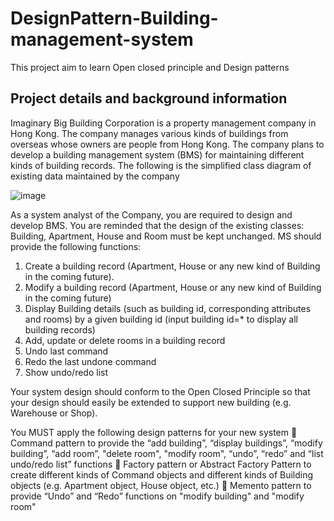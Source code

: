 # DesignPattern-Building-management-system

This project aim to learn Open closed principle and Design patterns

## Project details and background information
Imaginary Big Building Corporation is a property management company in Hong Kong. The company manages various kinds of buildings from overseas whose owners are people from Hong Kong. The company plans to develop a building management system (BMS) for maintaining different kinds of building records. The following is the simplified class diagram of existing data maintained by the company

![image](https://user-images.githubusercontent.com/31412017/208288185-47943997-43cd-4e64-9ef6-2117fe35d8ae.png)

As a system analyst of the Company, you are required to design and develop BMS. You are reminded that the design of the existing classes: Building, Apartment, House and Room must be kept unchanged. MS should provide the following functions:
1. Create a building record (Apartment, House or any new kind of Building in the coming future).
2. Modify a building record (Apartment, House or any new kind of Building in the coming future)
3. Display Building details (such as building id, corresponding attributes and rooms) by a given building id (input building id=* to display all building records) 
4. Add, update or delete rooms in a building record
5. Undo last command
6. Redo the last undone command
7. Show undo/redo list

Your system design should conform to the Open Closed Principle so that your design should easily be extended to support new building (e.g. Warehouse or Shop).

You MUST apply the following design patterns for your new system
 Command pattern to provide the “add building”, “display buildings”, “modify building”, “add room”, "delete room", "modify room", “undo”, “redo” and “list undo/redo list” functions
 Factory pattern or Abstract Factory Pattern to create different kinds of Command objects and different kinds of Building objects (e.g. Apartment object, House object, etc.)
 Memento pattern to provide “Undo” and “Redo” functions on "modify building" and "modify room"
